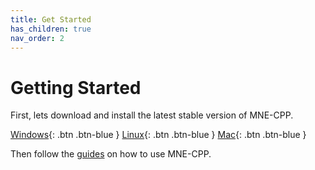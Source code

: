 ```yaml
---
title: Get Started
has_children: true
nav_order: 2
---
```


# Getting Started

First, lets download and install the latest stable version of MNE-CPP.

[Windows](https://github.com/mne-tools/mne-cpp/releases/download/dev_build/mne-cpp-windows-x86_64.zip){: .btn .btn-blue } [Linux](https://github.com/mne-tools/mne-cpp/releases/download/dev_build/mne-cpp-linux-x86_64.tar.gz){: .btn .btn-blue } [Mac](https://github.com/mne-tools/mne-cpp/releases/download/dev_build/mne-cpp-macos-x86_64.tar.gz){: .btn .btn-blue }

Then follow the [guides](learn.md) on how to use MNE-CPP.
